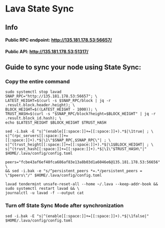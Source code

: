 # Lava State Sync

## Info
#### Public RPC endpoint: http://135.181.178.53:56657/
#### Public API: http://135.181.178.53:51317/

## Guide to sync your node using State Sync:

### Copy the entire command
```
sudo systemctl stop lavad
SNAP_RPC="http://135.181.178.53:56657"; \
LATEST_HEIGHT=$(curl -s $SNAP_RPC/block | jq -r .result.block.header.height); \
BLOCK_HEIGHT=$((LATEST_HEIGHT - 1000)); \
TRUST_HASH=$(curl -s "$SNAP_RPC/block?height=$BLOCK_HEIGHT" | jq -r .result.block_id.hash); \
echo $LATEST_HEIGHT $BLOCK_HEIGHT $TRUST_HASH

sed -i.bak -E "s|^(enable[[:space:]]+=[[:space:]]+).*$|\1true| ; \
s|^(rpc_servers[[:space:]]+=[[:space:]]+).*$|\1\"$SNAP_RPC,$SNAP_RPC\"| ; \
s|^(trust_height[[:space:]]+=[[:space:]]+).*$|\1$BLOCK_HEIGHT| ; \
s|^(trust_hash[[:space:]]+=[[:space:]]+).*$|\1\"$TRUST_HASH\"|" $HOME/.lava/config/config.toml

peers="fcbe43af6ef40fca686af83e13a8b03d1a6046e6@135.181.178.53:56656" \
&& sed -i.bak -e "s/^persistent_peers *=.*/persistent_peers = \"$peers\"/" $HOME/.lava/config/config.toml 

lavad tendermint unsafe-reset-all --home ~/.lava --keep-addr-book && sudo systemctl restart lavad && \
journalctl -u lavad -f --output cat
```

### Turn off State Sync Mode after synchronization
```
sed -i.bak -E "s|^(enable[[:space:]]+=[[:space:]]+).*$|\1false|" $HOME/.lava/config/config.toml
```

